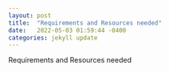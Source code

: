 ```yaml
---
layout: post
title:  "Requirements and Resources needed"
date:   2022-05-03 01:59:44 -0400
categories: jekyll update
---
```

Requirements and Resources needed
